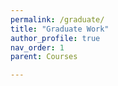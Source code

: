 ```yaml
---
permalink: /graduate/
title: "Graduate Work"
author_profile: true
nav_order: 1
parent: Courses

---
```


